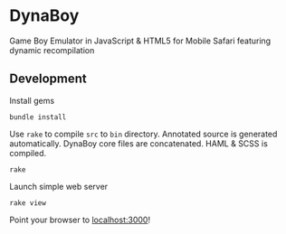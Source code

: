 DynaBoy
=======

Game Boy Emulator in JavaScript &amp; HTML5 for Mobile Safari featuring dynamic recompilation

Development
-----------

Install gems

	bundle install

Use `rake` to compile `src` to `bin` directory.  Annotated source is generated automatically.  DynaBoy core files are concatenated.  HAML & SCSS is compiled.
	
	rake

Launch simple web server

	rake view

Point your browser to [localhost:3000](http://localhost:3000/)!
